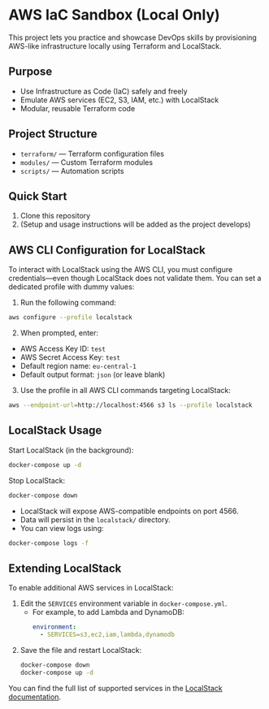# AWS IaC Sandbox (Local Only)

This project lets you practice and showcase DevOps skills by provisioning AWS-like infrastructure locally using Terraform and LocalStack.

## Purpose
- Use Infrastructure as Code (IaC) safely and freely
- Emulate AWS services (EC2, S3, IAM, etc.) with LocalStack
- Modular, reusable Terraform code

## Project Structure
- `terraform/` — Terraform configuration files
- `modules/` — Custom Terraform modules
- `scripts/` — Automation scripts

## Quick Start
1. Clone this repository
2. (Setup and usage instructions will be added as the project develops)

## AWS CLI Configuration for LocalStack

To interact with LocalStack using the AWS CLI, you must configure credentials—even though LocalStack does not validate them. You can set a dedicated profile with dummy values:

1. Run the following command:

```sh
aws configure --profile localstack
```

2. When prompted, enter:
- AWS Access Key ID: `test`
- AWS Secret Access Key: `test`
- Default region name: `eu-central-1`
- Default output format: `json` (or leave blank)

3. Use the profile in all AWS CLI commands targeting LocalStack:

```sh
aws --endpoint-url=http://localhost:4566 s3 ls --profile localstack
```

## LocalStack Usage

Start LocalStack (in the background):
```sh
docker-compose up -d
```

Stop LocalStack:
```sh
docker-compose down
```

- LocalStack will expose AWS-compatible endpoints on port 4566.
- Data will persist in the `localstack/` directory.
- You can view logs using:
```sh
docker-compose logs -f
```

## Extending LocalStack

To enable additional AWS services in LocalStack:

1. Edit the `SERVICES` environment variable in `docker-compose.yml`.
   - For example, to add Lambda and DynamoDB:
     ```yaml
     environment:
       - SERVICES=s3,ec2,iam,lambda,dynamodb
     ```
2. Save the file and restart LocalStack:
   ```sh
   docker-compose down
   docker-compose up -d
   ```

You can find the full list of supported services in the [LocalStack documentation](https://docs.localstack.cloud/references/aws-api-support/).